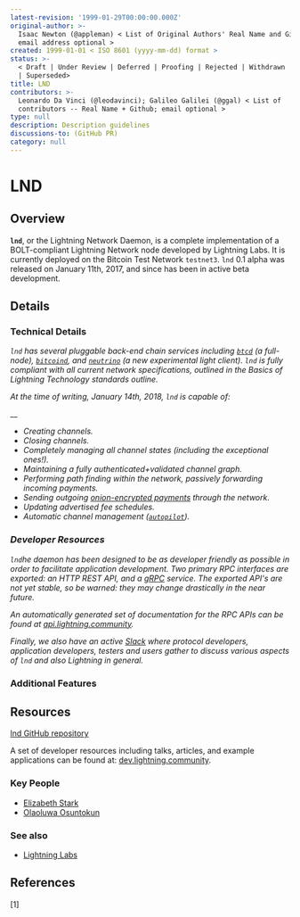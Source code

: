 ```yaml
---
latest-revision: '1999-01-29T00:00:00.000Z'
original-author: >-
  Isaac Newton (@appleman) < List of Original Authors' Real Name and Github;
  email address optional >
created: 1999-01-01 < ISO 8601 (yyyy-mm-dd) format >
status: >-
  < Draft | Under Review | Deferred | Proofing | Rejected | Withdrawn | Accepted
  | Superseded>
title: LND
contributors: >-
  Leonardo Da Vinci (@leodavinci); Galileo Galilei (@ggal) < List of
  contributors -- Real Name + Github; email optional >
type: null
description: Description guidelines
discussions-to: (GitHub PR)
category: null
---
```


# LND

## Overview

**`lnd`**, or the Lightning Network Daemon, is a complete implementation of a BOLT-compliant Lightning Network node developed by Lightning Labs. It is currently deployed on the Bitcoin Test Network `testnet3`. `lnd` 0.1 alpha was released on January 11th, 2017, and since has been in active beta development. 

## Details

### Technical Details

_`lnd` has several pluggable back-end chain services including_ [_`btcd`_](https://github.com/btcsuite/btcd) _\(a full-node\),_ [_`bitcoind`_](https://github.com/bitcoin/bitcoin)_, and_ [_`neutrino`_](https://github.com/lightninglabs/neutrino) _\(a new experimental light client\). `lnd` is fully compliant with all current network specifications, outlined in the Basics of Lightning Technology standards outline._

_At the time of writing, January 14th, 2018, `lnd` is capable of:_

\_\_

* _Creating channels._
* _Closing channels._
* _Completely managing all channel states \(including the exceptional ones!\)._
* _Maintaining a fully authenticated+validated channel graph._
* _Performing path finding within the network, passively forwarding incoming payments._
* _Sending outgoing_ [_onion-encrypted payments_](https://github.com/lightningnetwork/lightning-onion) _through the network._
* _Updating advertised fee schedules._
* _Automatic channel management \(_[_`autopilot`_](https://github.com/lightningnetwork/lnd/tree/master/autopilot)_\)._

### _Developer Resources_

_`lnd`he daemon has been designed to be as developer friendly as possible in order to facilitate application development. Two primary RPC interfaces are exported: an HTTP REST API, and a_ [_gRPC_](https://grpc.io/) _service. The exported API's are not yet stable, so be warned: they may change drastically in the near future._

_An automatically generated set of documentation for the RPC APIs can be found at_ [_api.lightning.community_](https://api.lightning.community/)_._ 

_Finally, we also have an active_ [_Slack_](https://join.slack.com/t/lightningcommunity/shared_invite/enQtMzQ0OTQyNjE5NjU1LWRiMGNmOTZiNzU0MTVmYzc1ZGFkZTUyNzUwOGJjMjYwNWRkNWQzZWE3MTkwZjdjZGE5ZGNiNGVkMzI2MDU4ZTE) _where protocol developers, application developers, testers and users gather to discuss various aspects of `lnd` and also Lightning in general._

### Additional Features

## Resources

[lnd GitHub repository](https://github.com/lightningnetwork/lnd)

A set of developer resources including talks, articles, and example applications can be found at: [dev.lightning.community](https://dev.lightning.community/).

### Key People

* [Elizabeth Stark](https://twitter.com/starkness)
* [Olaoluwa Osuntokun](https://twitter.com/roasbeef)

### See also

* [Lightning Labs](https://lightning.engineering/)



## References

\[1\] 

